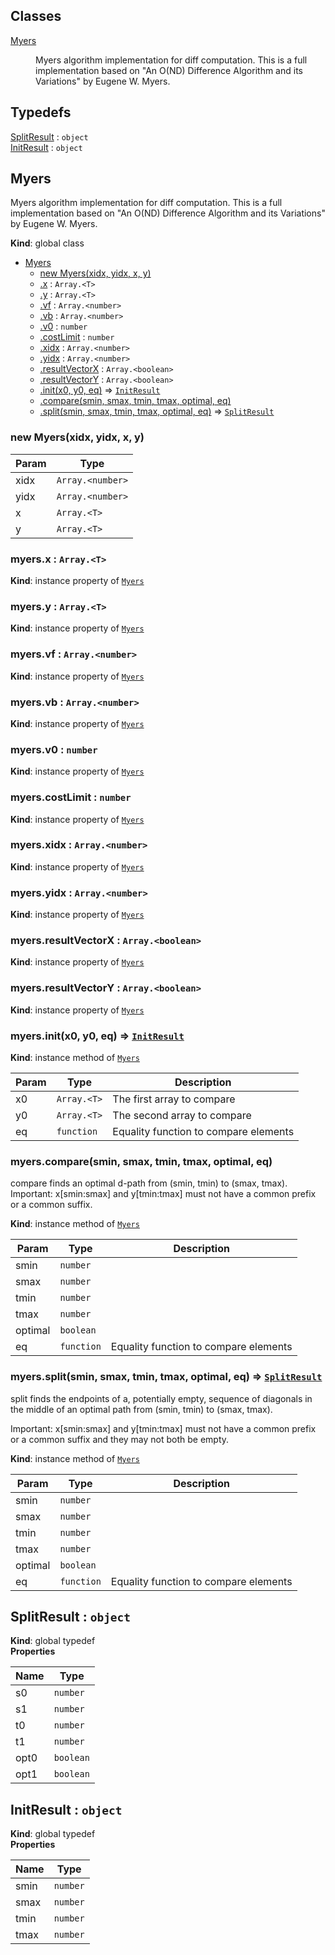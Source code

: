 ## Classes

<dl>
<dt><a href="#Myers">Myers</a></dt>
<dd><p>Myers algorithm implementation for diff computation.
This is a full implementation based on &quot;An O(ND) Difference Algorithm and its Variations&quot;
by Eugene W. Myers.</p>
</dd>
</dl>

## Typedefs

<dl>
<dt><a href="#SplitResult">SplitResult</a> : <code>object</code></dt>
<dd></dd>
<dt><a href="#InitResult">InitResult</a> : <code>object</code></dt>
<dd></dd>
</dl>

<a name="Myers"></a>

## Myers
Myers algorithm implementation for diff computation.
This is a full implementation based on "An O(ND) Difference Algorithm and its Variations"
by Eugene W. Myers.

**Kind**: global class  

* [Myers](#Myers)
    * [new Myers(xidx, yidx, x, y)](#new_Myers_new)
    * [.x](#Myers+x) : <code>Array.&lt;T&gt;</code>
    * [.y](#Myers+y) : <code>Array.&lt;T&gt;</code>
    * [.vf](#Myers+vf) : <code>Array.&lt;number&gt;</code>
    * [.vb](#Myers+vb) : <code>Array.&lt;number&gt;</code>
    * [.v0](#Myers+v0) : <code>number</code>
    * [.costLimit](#Myers+costLimit) : <code>number</code>
    * [.xidx](#Myers+xidx) : <code>Array.&lt;number&gt;</code>
    * [.yidx](#Myers+yidx) : <code>Array.&lt;number&gt;</code>
    * [.resultVectorX](#Myers+resultVectorX) : <code>Array.&lt;boolean&gt;</code>
    * [.resultVectorY](#Myers+resultVectorY) : <code>Array.&lt;boolean&gt;</code>
    * [.init(x0, y0, eq)](#Myers+init) ⇒ [<code>InitResult</code>](#InitResult)
    * [.compare(smin, smax, tmin, tmax, optimal, eq)](#Myers+compare)
    * [.split(smin, smax, tmin, tmax, optimal, eq)](#Myers+split) ⇒ [<code>SplitResult</code>](#SplitResult)

<a name="new_Myers_new"></a>

### new Myers(xidx, yidx, x, y)

| Param | Type |
| --- | --- |
| xidx | <code>Array.&lt;number&gt;</code> | 
| yidx | <code>Array.&lt;number&gt;</code> | 
| x | <code>Array.&lt;T&gt;</code> | 
| y | <code>Array.&lt;T&gt;</code> | 

<a name="Myers+x"></a>

### myers.x : <code>Array.&lt;T&gt;</code>
**Kind**: instance property of [<code>Myers</code>](#Myers)  
<a name="Myers+y"></a>

### myers.y : <code>Array.&lt;T&gt;</code>
**Kind**: instance property of [<code>Myers</code>](#Myers)  
<a name="Myers+vf"></a>

### myers.vf : <code>Array.&lt;number&gt;</code>
**Kind**: instance property of [<code>Myers</code>](#Myers)  
<a name="Myers+vb"></a>

### myers.vb : <code>Array.&lt;number&gt;</code>
**Kind**: instance property of [<code>Myers</code>](#Myers)  
<a name="Myers+v0"></a>

### myers.v0 : <code>number</code>
**Kind**: instance property of [<code>Myers</code>](#Myers)  
<a name="Myers+costLimit"></a>

### myers.costLimit : <code>number</code>
**Kind**: instance property of [<code>Myers</code>](#Myers)  
<a name="Myers+xidx"></a>

### myers.xidx : <code>Array.&lt;number&gt;</code>
**Kind**: instance property of [<code>Myers</code>](#Myers)  
<a name="Myers+yidx"></a>

### myers.yidx : <code>Array.&lt;number&gt;</code>
**Kind**: instance property of [<code>Myers</code>](#Myers)  
<a name="Myers+resultVectorX"></a>

### myers.resultVectorX : <code>Array.&lt;boolean&gt;</code>
**Kind**: instance property of [<code>Myers</code>](#Myers)  
<a name="Myers+resultVectorY"></a>

### myers.resultVectorY : <code>Array.&lt;boolean&gt;</code>
**Kind**: instance property of [<code>Myers</code>](#Myers)  
<a name="Myers+init"></a>

### myers.init(x0, y0, eq) ⇒ [<code>InitResult</code>](#InitResult)
**Kind**: instance method of [<code>Myers</code>](#Myers)  

| Param | Type | Description |
| --- | --- | --- |
| x0 | <code>Array.&lt;T&gt;</code> | The first array to compare |
| y0 | <code>Array.&lt;T&gt;</code> | The second array to compare |
| eq | <code>function</code> | Equality function to compare elements |

<a name="Myers+compare"></a>

### myers.compare(smin, smax, tmin, tmax, optimal, eq)
compare finds an optimal d-path from (smin, tmin) to (smax, tmax).
Important: x[smin:smax] and y[tmin:tmax] must not have a common prefix or a common suffix.

**Kind**: instance method of [<code>Myers</code>](#Myers)  

| Param | Type | Description |
| --- | --- | --- |
| smin | <code>number</code> |  |
| smax | <code>number</code> |  |
| tmin | <code>number</code> |  |
| tmax | <code>number</code> |  |
| optimal | <code>boolean</code> |  |
| eq | <code>function</code> | Equality function to compare elements |

<a name="Myers+split"></a>

### myers.split(smin, smax, tmin, tmax, optimal, eq) ⇒ [<code>SplitResult</code>](#SplitResult)
split finds the endpoints of a, potentially empty, sequence of diagonals in the middle of an
optimal path from (smin, tmin) to (smax, tmax).

Important: x[smin:smax] and y[tmin:tmax] must not have a common prefix or a common suffix and
they may not both be empty.

**Kind**: instance method of [<code>Myers</code>](#Myers)  

| Param | Type | Description |
| --- | --- | --- |
| smin | <code>number</code> |  |
| smax | <code>number</code> |  |
| tmin | <code>number</code> |  |
| tmax | <code>number</code> |  |
| optimal | <code>boolean</code> |  |
| eq | <code>function</code> | Equality function to compare elements |

<a name="SplitResult"></a>

## SplitResult : <code>object</code>
**Kind**: global typedef  
**Properties**

| Name | Type |
| --- | --- |
| s0 | <code>number</code> | 
| s1 | <code>number</code> | 
| t0 | <code>number</code> | 
| t1 | <code>number</code> | 
| opt0 | <code>boolean</code> | 
| opt1 | <code>boolean</code> | 

<a name="InitResult"></a>

## InitResult : <code>object</code>
**Kind**: global typedef  
**Properties**

| Name | Type |
| --- | --- |
| smin | <code>number</code> | 
| smax | <code>number</code> | 
| tmin | <code>number</code> | 
| tmax | <code>number</code> | 


